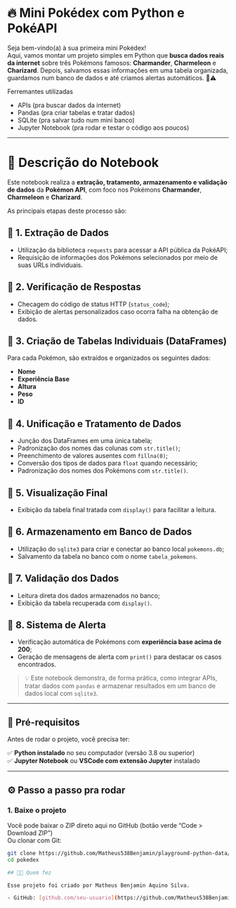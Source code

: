 # 🔥 Mini Pokédex com Python e PokéAPI

Seja bem-vindo(a) à sua primeira mini Pokédex!  
Aqui, vamos montar um projeto simples em Python que **busca dados reais da internet** sobre três Pokémons famosos: **Charmander**, **Charmeleon** e **Charizard**. Depois, salvamos essas informações em uma tabela organizada, guardamos num banco de dados e até criamos alertas automáticos. 💾⚠️

Ferremantes utilizadas
- APIs (pra buscar dados da internet)
- Pandas (pra criar tabelas e tratar dados)
- SQLite (pra salvar tudo num mini banco)
- Jupyter Notebook (pra rodar e testar o código aos poucos)

---

# 📘 Descrição do Notebook

Este notebook realiza a **extração, tratamento, armazenamento e validação de dados** da **Pokémon API**, com foco nos Pokémons **Charmander**, **Charmeleon** e **Charizard**.

As principais etapas deste processo são:

## 🔹 1. Extração de Dados
- Utilização da biblioteca `requests` para acessar a API pública da PokéAPI;
- Requisição de informações dos Pokémons selecionados por meio de suas URLs individuais.

## 🔹 2. Verificação de Respostas
- Checagem do código de status HTTP (`status_code`);
- Exibição de alertas personalizados caso ocorra falha na obtenção de dados.

## 🔹 3. Criação de Tabelas Individuais (DataFrames)
Para cada Pokémon, são extraídos e organizados os seguintes dados:
- **Nome**
- **Experiência Base**
- **Altura**
- **Peso**
- **ID**

## 🔹 4. Unificação e Tratamento de Dados
- Junção dos DataFrames em uma única tabela;
- Padronização dos nomes das colunas com `str.title()`;
- Preenchimento de valores ausentes com `fillna(0)`;
- Conversão dos tipos de dados para `float` quando necessário;
- Padronização dos nomes dos Pokémons com `str.title()`.

## 🔹 5. Visualização Final
- Exibição da tabela final tratada com `display()` para facilitar a leitura.

## 🔹 6. Armazenamento em Banco de Dados
- Utilização do `sqlite3` para criar e conectar ao banco local `pokemons.db`;
- Salvamento da tabela no banco com o nome `tabela_pokemons`.

## 🔹 7. Validação dos Dados
- Leitura direta dos dados armazenados no banco;
- Exibição da tabela recuperada com `display()`.

## 🔹 8. Sistema de Alerta
- Verificação automática de Pokémons com **experiência base acima de 200**;
- Geração de mensagens de alerta com `print()` para destacar os casos encontrados.

> 💡 Este notebook demonstra, de forma prática, como integrar APIs, tratar dados com `pandas` e armazenar resultados em um banco de dados local com `sqlite3`.

---

## 🧠 Pré-requisitos

Antes de rodar o projeto, você precisa ter:

✅ **Python instalado** no seu computador (versão 3.8 ou superior)  
✅ **Jupyter Notebook** ou **VSCode com extensão Jupyter** instalado  

---

## ⚙️ Passo a passo pra rodar

### 1. Baixe o projeto

Você pode baixar o ZIP direto aqui no GitHub (botão verde “Code > Download ZIP”)  
Ou clonar com Git:

```bash
git clone https://github.com/Matheus538Benjamin/playground-python-data/blob/main/obter_dados_api.ipynb
cd pokedex

## 👩‍💻 Quem fez

Esse projeto foi criado por Matheus Benjamin Aquino Silva. 

- GitHub: [github.com/seu-usuario](https://github.com/Matheus538Benjamin)
